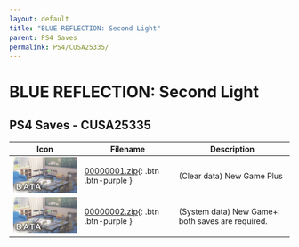 ```yaml
---
layout: default
title: "BLUE REFLECTION: Second Light"
parent: PS4 Saves
permalink: PS4/CUSA25335/
---
```

# BLUE REFLECTION: Second Light

## PS4 Saves - CUSA25335

| Icon | Filename | Description |
|------|----------|-------------|
| ![BLUE REFLECTION: Second Light](icon0.png) | [00000001.zip](00000001.zip){: .btn .btn-purple } | (Clear data) New Game Plus |
| ![BLUE REFLECTION: Second Light](icon0.png) | [00000002.zip](00000002.zip){: .btn .btn-purple } | (System data) New Game+: both saves are required. |
